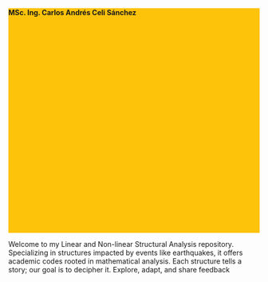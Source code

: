 <!-- Page Header -->
<div class="masthead">
    <div style="background-image: url('logo_TorreFuerte.png'), url('logo_TorreFuerte3.png'); background-size: auto 150px, auto 150px; background-repeat: no-repeat, no-repeat; background-position: left top, right top; width: 100%; height: 150px; background-color: #fdc30a;">
        <div class="container position-relative px-4 px-lg-5">
            <div class="row gx-4 gx-lg-5 justify-content-center">
                <div class="col-md-10 col-lg-8 col-xl-7">
                    <div class="site-heading">
                        <span class="subheading" style="font-weight: bold;">MSc. Ing. Carlos Andrés Celi Sánchez</span>
                    </div>
                </div>
            </div>
        </div>
    </div>
</div>

<!-- Page Header -->
<div class="masthead">
    <div style="background-image: url('st1.jpg'); background-size: 100% 359px; background-repeat: no-repeat; background-position: center center; width: 100%; height: 300px; background-color: #fdc30a;">
        <div class="container position-relative px-4 px-lg-5">
            <div class="row gx-4 gx-lg-5 justify-content-center">
                <div class="col-md-10 col-lg-8 col-xl-7">
                    <div class="site-heading">
                    </div>
                </div>
            </div>
        </div>
    </div>
</div>



Welcome to my Linear and Non-linear Structural Analysis repository. Specializing in structures impacted by events like earthquakes, it offers academic codes rooted in mathematical analysis. Each structure tells a story; our goal is to decipher it. Explore, adapt, and share feedback
